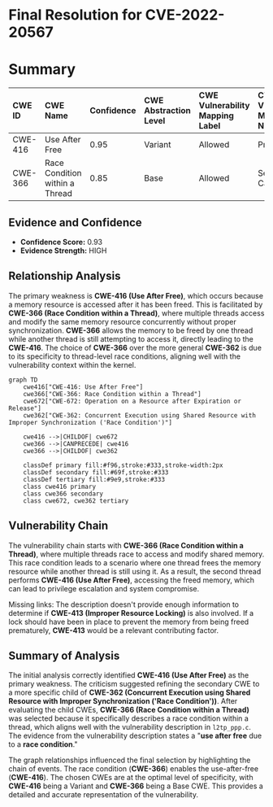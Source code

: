 # Final Resolution for CVE-2022-20567

# Summary
| CWE ID  | CWE Name                                                                                                                    | Confidence | CWE Abstraction Level | CWE Vulnerability Mapping Label | CWE-Vulnerability Mapping Notes |
| :-------- | :-------------------------------------------------------------------------------------------------------------------------- | :--------- | :---------------------- | :------------------------------ | :------------------------------ |
| CWE-416 | Use After Free                                                                                                              | 0.95       | Variant               | Allowed                       | Primary CWE                   |
| CWE-366 | Race Condition within a Thread                                  | 0.85       | Base                 | Allowed         | Secondary Candidate           |

## Evidence and Confidence

*   **Confidence Score:** 0.93
*   **Evidence Strength:** HIGH

## Relationship Analysis
The primary weakness is **CWE-416 (Use After Free)**, which occurs because a memory resource is accessed after it has been freed. This is facilitated by **CWE-366 (Race Condition within a Thread)**, where multiple threads access and modify the same memory resource concurrently without proper synchronization. **CWE-366** allows the memory to be freed by one thread while another thread is still attempting to access it, directly leading to the **CWE-416**. The choice of **CWE-366** over the more general **CWE-362** is due to its specificity to thread-level race conditions, aligning well with the vulnerability context within the kernel.

```mermaid
graph TD
    cwe416["CWE-416: Use After Free"]
    cwe366["CWE-366: Race Condition within a Thread"]
    cwe672["CWE-672: Operation on a Resource after Expiration or Release"]
    cwe362["CWE-362: Concurrent Execution using Shared Resource with Improper Synchronization ('Race Condition')"]

    cwe416 -->|CHILDOF| cwe672
    cwe366 -->|CANPRECEDE| cwe416
    cwe366 -->|CHILDOF| cwe362

    classDef primary fill:#f96,stroke:#333,stroke-width:2px
    classDef secondary fill:#69f,stroke:#333
    classDef tertiary fill:#9e9,stroke:#333
    class cwe416 primary
    class cwe366 secondary
    class cwe672, cwe362 tertiary
```

## Vulnerability Chain
The vulnerability chain starts with **CWE-366 (Race Condition within a Thread)**, where multiple threads race to access and modify shared memory. This race condition leads to a scenario where one thread frees the memory resource while another thread is still using it. As a result, the second thread performs **CWE-416 (Use After Free)**, accessing the freed memory, which can lead to privilege escalation and system compromise.

Missing links: The description doesn't provide enough information to determine if **CWE-413 (Improper Resource Locking)** is also involved. If a lock should have been in place to prevent the memory from being freed prematurely, **CWE-413** would be a relevant contributing factor.

## Summary of Analysis
The initial analysis correctly identified **CWE-416 (Use After Free)** as the primary weakness. The criticism suggested refining the secondary CWE to a more specific child of **CWE-362 (Concurrent Execution using Shared Resource with Improper Synchronization ('Race Condition'))**. After evaluating the child CWEs, **CWE-366 (Race Condition within a Thread)** was selected because it specifically describes a race condition within a thread, which aligns well with the vulnerability description in `l2tp_ppp.c`. The evidence from the vulnerability description states a "**use after free** due to a **race condition**."

The graph relationships influenced the final selection by highlighting the chain of events. The race condition (**CWE-366**) enables the use-after-free (**CWE-416**). The chosen CWEs are at the optimal level of specificity, with **CWE-416** being a Variant and **CWE-366** being a Base CWE. This provides a detailed and accurate representation of the vulnerability.